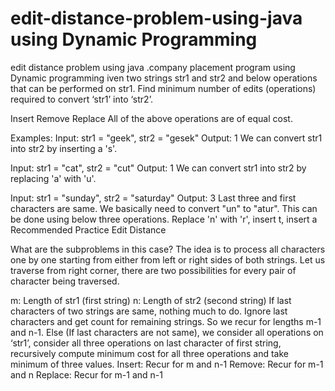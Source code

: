 # edit-distance-problem-using-java using Dynamic Programming
edit distance problem using java .company placement program using Dynamic programming
iven two strings str1 and str2 and below operations that can be performed on str1. Find minimum number of edits (operations) required to convert ‘str1’ into ‘str2’.  

Insert
Remove
Replace
All of the above operations are of equal cost. 

Examples: 
Input:   str1 = "geek", str2 = "gesek"
Output:  1
We can convert str1 into str2 by inserting a 's'.

Input:   str1 = "cat", str2 = "cut"
Output:  1
We can convert str1 into str2 by replacing 'a' with 'u'.

Input:   str1 = "sunday", str2 = "saturday"
Output:  3
Last three and first characters are same.  We basically
need to convert "un" to "atur".  This can be done using
below three operations. 
Replace 'n' with 'r', insert t, insert a
Recommended Practice
Edit Distance

What are the subproblems in this case? 
The idea is to process all characters one by one starting from either from left or right sides of both strings. 
Let us traverse from right corner, there are two possibilities for every pair of character being traversed.  

m: Length of str1 (first string)
n: Length of str2 (second string)
If last characters of two strings are same, nothing much to do. Ignore last characters and get count for remaining strings. So we recur for lengths m-1 and n-1.
Else (If last characters are not same), we consider all operations on ‘str1’, consider all three operations on last character of first string, recursively compute minimum cost for all three operations and take minimum of three values. 
Insert: Recur for m and n-1
Remove: Recur for m-1 and n
Replace: Recur for m-1 and n-1

